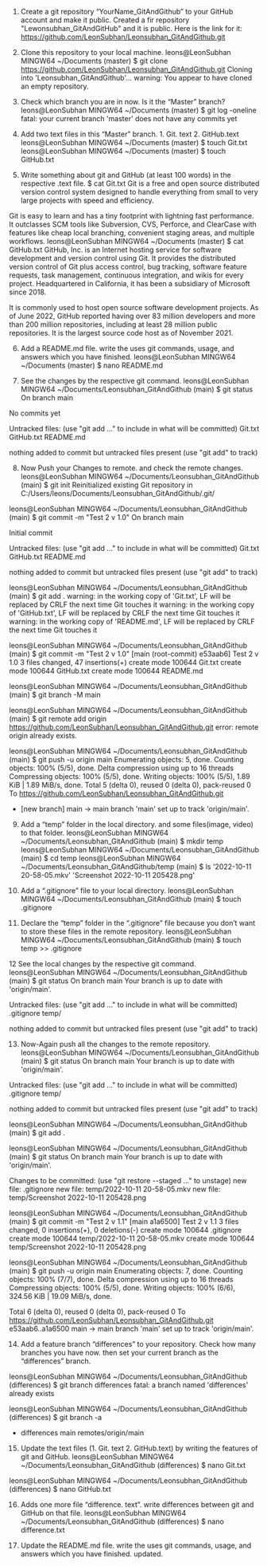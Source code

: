 1. Create a git repository “YourName_GitAndGithub” to your GitHub account and make it public.
Created a fir repository "Lewonsubhan_GitAndGitHub" and it is public.
Here is the link for it: https://github.com/LeonSubhan/Leonsubhan_GitAndGithub.git

2. Clone this repository to your local machine.
leons@LeonSubhan MINGW64 ~/Documents (master)
$ git clone https://github.com/LeonSubhan/Leonsubhan_GitAndGithub.git
Cloning into 'Leonsubhan_GitAndGithub'...
warning: You appear to have cloned an empty repository.

3. Check which branch you are in now. Is it the “Master” branch?
leons@LeonSubhan MINGW64 ~/Documents (master)
$ git log -oneline
fatal: your current branch 'master' does not have any commits yet

4. Add two text files in this “Master” branch. 1. Git. text 2. GitHub.text
leons@LeonSubhan MINGW64 ~/Documents (master)
$ touch Git.txt
leons@LeonSubhan MINGW64 ~/Documents (master)
$ touch GitHub.txt

5. Write something about git and GitHub (at least 100 words) in the respective .text file.
$ cat Git.txt
Git is a free and open source distributed version control system designed to handle everything from small to very large projects with speed
and efficiency.

Git is easy to learn and has a tiny footprint with lightning fast performance. It outclasses SCM tools like Subversion, CVS, Perforce, and 
ClearCase with features like cheap local branching, convenient staging areas, and multiple workflows.
leons@LeonSubhan MINGW64 ~/Documents (master)
$ cat GitHub.txt
GitHub, Inc. is an Internet hosting service for software development and version control using Git. It provides the distributed version
control of Git plus access control, bug tracking, software feature requests, task management, continuous integration, and wikis for every
project. Headquartered in California, it has been a subsidiary of Microsoft since 2018.

It is commonly used to host open source software development projects. As of June 2022, GitHub reported having over 83 million developers
and more than 200 million repositories, including at least 28 million public repositories. It is the largest source code host as of November
2021.

6. Add a README.md file. write the uses git commands, usage, and answers which you have finished.
leons@LeonSubhan MINGW64 ~/Documents (master)
$ nano README.md

7. See the changes by the respective git command.
leons@LeonSubhan MINGW64 ~/Documents/Leonsubhan_GitAndGithub (main)
$ git status
On branch main

No commits yet

Untracked files:
  (use "git add <file>..." to include in what will be committed)
        Git.txt
        GitHub.txt
        README.md

nothing added to commit but untracked files present (use "git add" to track)

8. Now Push your Changes to remote. and check the remote changes.
leons@LeonSubhan MINGW64 ~/Documents/Leonsubhan_GitAndGithub (main)
$ git init
Reinitialized existing Git repository in C:/Users/leons/Documents/Leonsubhan_GitAndGithub/.git/

leons@LeonSubhan MINGW64 ~/Documents/Leonsubhan_GitAndGithub (main)
$ git commit -m "Test 2 v 1.0"
On branch main

Initial commit

Untracked files:
  (use "git add <file>..." to include in what will be committed)
        Git.txt
        GitHub.txt
        README.md

nothing added to commit but untracked files present (use "git add" to track)

leons@LeonSubhan MINGW64 ~/Documents/Leonsubhan_GitAndGithub (main)
$ git add .
warning: in the working copy of 'Git.txt', LF will be replaced by CRLF the next time Git touches it
warning: in the working copy of 'GitHub.txt', LF will be replaced by CRLF the next time Git touches it
warning: in the working copy of 'README.md', LF will be replaced by CRLF the next time Git touches it

leons@LeonSubhan MINGW64 ~/Documents/Leonsubhan_GitAndGithub (main)
$ git commit -m "Test 2 v 1.0"
[main (root-commit) e53aab6] Test 2 v 1.0
 3 files changed, 47 insertions(+)
 create mode 100644 Git.txt
 create mode 100644 GitHub.txt
 create mode 100644 README.md

leons@LeonSubhan MINGW64 ~/Documents/Leonsubhan_GitAndGithub (main)
$ git branch -M main

leons@LeonSubhan MINGW64 ~/Documents/Leonsubhan_GitAndGithub (main)
$ git remote add origin https://github.com/LeonSubhan/Leonsubhan_GitAndGithub.git
error: remote origin already exists.

leons@LeonSubhan MINGW64 ~/Documents/Leonsubhan_GitAndGithub (main)
$ git push -u origin main
Enumerating objects: 5, done.
Counting objects: 100% (5/5), done.
Delta compression using up to 16 threads
Compressing objects: 100% (5/5), done.
Writing objects: 100% (5/5), 1.89 KiB | 1.89 MiB/s, done.
Total 5 (delta 0), reused 0 (delta 0), pack-reused 0
To https://github.com/LeonSubhan/Leonsubhan_GitAndGithub.git
 * [new branch]      main -> main
branch 'main' set up to track 'origin/main'.

9. Add a “temp” folder in the local directory. and some files(image, video) to that folder.
leons@LeonSubhan MINGW64 ~/Documents/Leonsubhan_GitAndGithub (main)
$ mkdir temp
leons@LeonSubhan MINGW64 ~/Documents/Leonsubhan_GitAndGithub (main)
$ cd temp
leons@LeonSubhan MINGW64 ~/Documents/Leonsubhan_GitAndGithub/temp (main)
$ ls
'2022-10-11 20-58-05.mkv'  'Screenshot 2022-10-11 205428.png'

10. Add a “.gitignore” file to your local directory.
leons@LeonSubhan MINGW64 ~/Documents/Leonsubhan_GitAndGithub (main)
$ touch .gitignore

11. Declare the “temp” folder in the “.gitignore” file because you don’t want to store these files in the remote repository.
leons@LeonSubhan MINGW64 ~/Documents/Leonsubhan_GitAndGithub (main)
$ touch temp >> .gitignore


12 See the local changes by the respective git command.
leons@LeonSubhan MINGW64 ~/Documents/Leonsubhan_GitAndGithub (main)
$ git status
On branch main
Your branch is up to date with 'origin/main'.

Untracked files:
  (use "git add <file>..." to include in what will be committed)
        .gitignore
        temp/

nothing added to commit but untracked files present (use "git add" to track)

13. Now-Again push all the changes to the remote repository.
leons@LeonSubhan MINGW64 ~/Documents/Leonsubhan_GitAndGithub (main)
$ git status
On branch main
Your branch is up to date with 'origin/main'.

Untracked files:
  (use "git add <file>..." to include in what will be committed)
        .gitignore
        temp/

nothing added to commit but untracked files present (use "git add" to track)

leons@LeonSubhan MINGW64 ~/Documents/Leonsubhan_GitAndGithub (main)
$ git add .

leons@LeonSubhan MINGW64 ~/Documents/Leonsubhan_GitAndGithub (main)
$ git status
On branch main
Your branch is up to date with 'origin/main'.

Changes to be committed:
  (use "git restore --staged <file>..." to unstage)
        new file:   .gitignore
        new file:   temp/2022-10-11 20-58-05.mkv
        new file:   temp/Screenshot 2022-10-11 205428.png


leons@LeonSubhan MINGW64 ~/Documents/Leonsubhan_GitAndGithub (main)
$ git commit -m "Test 2 v 1.1"
[main a1a6500] Test 2 v 1.1
 3 files changed, 0 insertions(+), 0 deletions(-)
 create mode 100644 .gitignore
 create mode 100644 temp/2022-10-11 20-58-05.mkv
 create mode 100644 temp/Screenshot 2022-10-11 205428.png

leons@LeonSubhan MINGW64 ~/Documents/Leonsubhan_GitAndGithub (main)
$ git push -u origin main
Enumerating objects: 7, done.
Counting objects: 100% (7/7), done.
Delta compression using up to 16 threads
Compressing objects: 100% (5/5), done.
Writing objects: 100% (6/6), 324.56 KiB | 19.09 MiB/s, done.


Total 6 (delta 0), reused 0 (delta 0), pack-reused 0
To https://github.com/LeonSubhan/Leonsubhan_GitAndGithub.git
   e53aab6..a1a6500  main -> main
branch 'main' set up to track 'origin/main'.

14. Add a feature branch “differences” to your repository. Check how many branches you have now. then set your current branch as the “differences” branch. 

leons@LeonSubhan MINGW64 ~/Documents/Leonsubhan_GitAndGithub (differences)
$ git branch differences
fatal: a branch named 'differences' already exists

leons@LeonSubhan MINGW64 ~/Documents/Leonsubhan_GitAndGithub (differences)
$ git branch -a
* differences
  main
  remotes/origin/main

15. Update the text files (1. Git. text 2. GitHub.text) by writing the features of git and GitHub.
leons@LeonSubhan MINGW64 ~/Documents/Leonsubhan_GitAndGithub (differences)
$ nano Git.txt

leons@LeonSubhan MINGW64 ~/Documents/Leonsubhan_GitAndGithub (differences)
$ nano GitHub.txt

16. Adds one more file “difference. text”. write differences between git and GitHub on that file.
leons@LeonSubhan MINGW64 ~/Documents/Leonsubhan_GitAndGithub (differences)
$ nano difference.txt

17. Update the README.md file. write the uses git commands, usage, and answers which you have finished.
updated.
